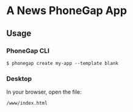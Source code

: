 # A News PhoneGap App

## Usage

### PhoneGap CLI

    $ phonegap create my-app --template blank

### Desktop

In your browser, open the file:

    /www/index.html

